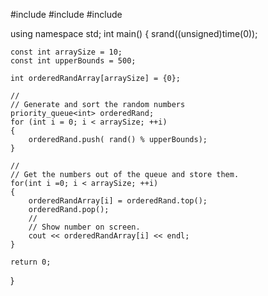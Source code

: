 
#include <iostream>
#include <queue>
#include <ctime>

using namespace std;
int main() 
{
    srand((unsigned)time(0));

    const int arraySize = 10;
    const int upperBounds = 500;

    int orderedRandArray[arraySize] = {0};
    
    //
    // Generate and sort the random numbers
    priority_queue<int> orderedRand;
    for (int i = 0; i < arraySize; ++i)
    {
        orderedRand.push( rand() % upperBounds);
    }
    
    //
    // Get the numbers out of the queue and store them.
    for(int i =0; i < arraySize; ++i)
    {
        orderedRandArray[i] = orderedRand.top();
        orderedRand.pop();
        //
        // Show number on screen.
        cout << orderedRandArray[i] << endl;
    }

    return 0;

}
